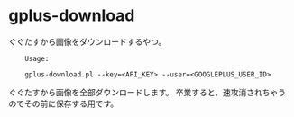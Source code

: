 gplus-download
==============

ぐぐたすから画像をダウンロードするやつ。

        Usage:
        
        gplus-download.pl --key=<API_KEY> --user=<GOOGLEPLUS_USER_ID>

ぐぐたすから画像を全部ダウンロードします。
卒業すると、速攻消されちゃうのでその前に保存する用です。
